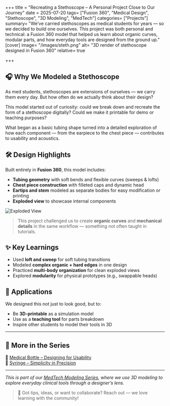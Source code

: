 +++
title = "Recreating a Stethoscope – A Personal Project Close to Our Journey"
date = 2025-07-20
tags= ["Fusion 360", "Medical Design", "Stethoscope", "3D Modeling", "MedTech"]
categories= ["Projects"]
summary= "We’ve carried stethoscopes as medical students for years — so we decided to build one ourselves. This project was both personal and technical: a Fusion 360 model that helped us learn about organic curves, modular parts, and how everyday tools are designed from the ground up."
[cover]
  image= "/images/steth.png"
  alt= "3D render of stethoscope designed in Fusion 360"
  relative= true


+++

## 🎧 Why We Modeled a Stethoscope

As med students, stethoscopes are extensions of ourselves — we carry them every day. But how often do we actually think about their design?

This model started out of curiosity: could we break down and recreate the form of a stethoscope digitally? Could we make it printable for demo or teaching purposes?

What began as a basic tubing shape turned into a detailed exploration of how each component — from the earpiece to the chest piece — contributes to usability and acoustics.

## 🛠️ Design Highlights

Built entirely in **Fusion 360**, this model includes:
- **Tubing geometry** with soft bends and flexible curves (sweeps & lofts)
- **Chest piece construction** with filleted caps and dynamic head
- **Eartips and stem** modeled as separate bodies for easy modification or printing
- **Exploded view** to showcase internal components

![Exploded View](stethoscope-exploded.png)

> This project challenged us to create **organic curves** and **mechanical details** in the same workflow — something not often taught in tutorials.

## ✨ Key Learnings

- Used **loft and sweep** for soft tubing transitions
- Modeled **complex organic + hard edges** in one design
- Practiced **multi-body organization** for clean exploded views
- Explored **modularity** for physical prototypes (e.g., swappable heads)

## 📐 Applications

We designed this not just to look good, but to:
- Be **3D-printable** as a simulation model
- Use as a **teaching tool** for parts breakdown
- Inspire other students to model their tools in 3D

---

## 🔄 More in the Series

🧴 [Medical Bottle – Designing for Usability](../medical_bottle/)  
💉 [Syringe – Simplicity in Precision](../syringe/)

---

_This is part of our [MedTech Modeling Series](../medtech-modeling-series/), where we use 3D modeling to explore everyday clinical tools through a designer’s lens._

> 💬 Got tips, ideas, or want to collaborate? Reach out — we love learning with the community!
